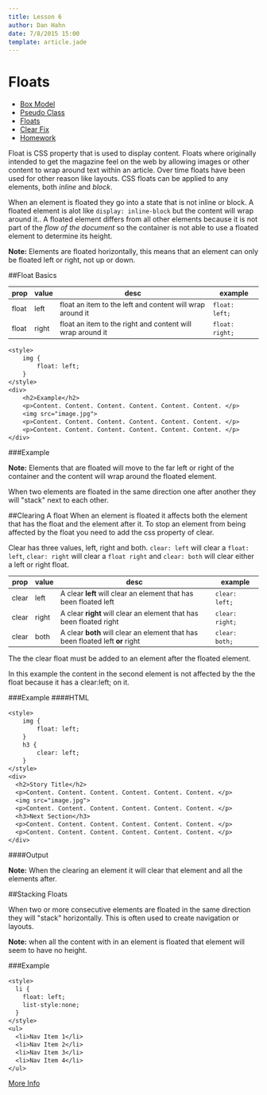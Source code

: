```yaml
---
title: Lesson 6
author: Dan Hahn
date: 7/8/2015 15:00
template: article.jade
---
```


# Floats

* [Box Model]()
* [Pseudo Class](pseudo.html)
* [Floats](floats.html)
* [Clear Fix](clear-fix.html)
* [Homework](homework.html)

Float is CSS property that is used to display content.  Floats where originally intended to get the magazine feel on the web by allowing images or other content to wrap around text within an article.  Over time floats have been used for other reason like layouts. CSS floats can be applied to any elements, both *inline* and *block*.

When an element is floated they go into a state that is not inline or block.  A floated element is alot like `display: inline-block` but the content will wrap around it..  A floated element differs from all other elements because it is not part of the *flow of the document* so the container is not able to use a floated element to determine its height.

**Note:** Elements are floated horizontally, this means that an element can only be floated left or right, not up or down.

##Float Basics

| prop  | value | desc                                                       | example         |
|-------|-------|------------------------------------------------------------|-----------------|
| float | left  | float an item to the left and content will wrap around it  | `float: left;`  |
| float | right | float an item to the right and content will wrap around it | `float: right;` |

    <style>
        img {
            float: left;
        }
    </style>
    <div>
        <h2>Example</h2>
        <p>Content. Content. Content. Content. Content. Content. </p>
        <img src="image.jpg">
        <p>Content. Content. Content. Content. Content. Content. </p>
        <p>Content. Content. Content. Content. Content. Content. </p>
    </div>

###Example

<div id="basic_float"></div>

**Note:** Elements that are floated will move to the far left or right of the container and the content will wrap around the floated element.

When two elements are floated in the same direction one after another they will "stack" next to each other.

##Clearing A float
When an element is floated it affects both the element that has the float and the element after it.  To stop an element from being affected by the float you need to add the css property of clear.

Clear has three values, left, right and both.  `clear: left` will clear a `float: left`, `clear: right` will clear a `float right` and `clear: both` will clear either a left or right float.

| prop  | value | desc                                                                           | example         |
|-------|-------|--------------------------------------------------------------------------------|-----------------|
| clear | left  | A clear **left** will clear an element that has been floated left              | `clear: left;`  |
| clear | right | A clear **right** will clear an element that has been floated right            | `clear: right;` |
| clear | both  | A clear **both** will clear an element that has been floated left **or** right | `clear: both;`  |

The the clear float must be added to an element after the floated element.

In this example the content in the second element is not affected by the the float because it has a clear:left; on it.

###Example
####HTML

    <style>
        img {
            float: left;
        }
        h3 {
            clear: left;
        }
    </style>
    <div>
      <h2>Story Title</h2>
      <p>Content. Content. Content. Content. Content. Content. </p>
      <img src="image.jpg">
      <p>Content. Content. Content. Content. Content. Content. </p>
      <h3>Next Section</h3>
      <p>Content. Content. Content. Content. Content. Content. </p>
      <p>Content. Content. Content. Content. Content. Content. </p>
    </div>

####Output

 <div id="basic_clear"></div>

 **Note:** When the clearing an element it will clear that element and all the elements after.

##Stacking Floats

When two or more consecutive elements are floated in the same direction they will "stack" horizontally.  This is often used to create navigation or layouts.

**Note:** when all the content with in an element is floated that element will seem to have no height.

###Example

    <style>
      li {
        float: left;
        list-style:none;
      }
    </style>
    <ul>
      <li>Nav Item 1</li>
      <li>Nav Item 2</li>
      <li>Nav Item 3</li>
      <li>Nav Item 4</li>
    </ul>

<div id="stacking_content"></div>


[More Info](http://css-tricks.com/all-about-floats/)

<script src="lesson-6.js"></script>

<style>
  table td:nth-child(4) {
    white-space: nowrap;
  }
</style>
